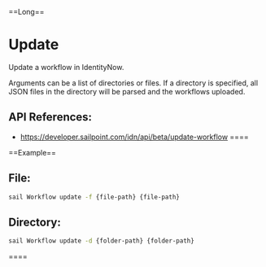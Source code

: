 ==Long==
# Update

Update a workflow in IdentityNow.

Arguments can be a list of directories or files. 
If a directory is specified, all JSON files in the directory will be parsed and the workflows uploaded.

## API References:
 - https://developer.sailpoint.com/idn/api/beta/update-workflow
====

==Example==
## File:
```bash
sail Workflow update -f {file-path} {file-path}
```

## Directory:
```bash
sail Workflow update -d {folder-path} {folder-path}
```
====